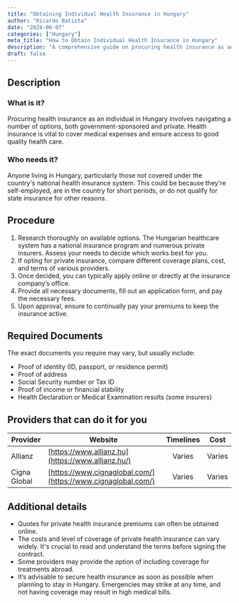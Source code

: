 ```yaml
---
title: "Obtaining Individual Health Insurance in Hungary"
author: "Ricardo Batista"
date: "2024-06-07"
categories: ["Hungary"]
meta_title: "How to Obtain Individual Health Insurance in Hungary"
description: "A comprehensive guide on procuring health insurance as an individual in Hungary."
draft: false
---
```


## Description
### What is it?
Procuring health insurance as an individual in Hungary involves navigating a number of options, both government-sponsored and private. Health insurance is vital to cover medical expenses and ensure access to good quality health care.

### Who needs it?
Anyone living in Hungary, particularly those not covered under the country's national health insurance system. This could be because they're self-employed, are in the country for short periods, or do not qualify for state insurance for other reasons.

## Procedure
1. Research thoroughly on available options. The Hungarian healthcare system has a national insurance program and numerous private insurers. Assess your needs to decide which works best for you.
2. If opting for private insurance, compare different coverage plans, cost, and terms of various providers. 
3. Once decided, you can typically apply online or directly at the insurance company’s office. 
4. Provide all necessary documents, fill out an application form, and pay the necessary fees.
5. Upon approval, ensure to continually pay your premiums to keep the insurance active.

## Required Documents
The exact documents you require may vary, but usually include:
- Proof of identity (ID, passport, or residence permit)
- Proof of address
- Social Security number or Tax ID
- Proof of income or financial stability
- Health Declaration or Medical Examination results (some insurers)

## Providers that can do it for you

| Provider        |     Website     |     Timelines    |       Cost      |
| --------------- | --------------- |  :-------------: | :-------------: |
| Allianz        |  [https://www.allianz.hu](https://www.allianz.hu/)       |      Varies      |        Varies       |
| Cigna Global      |  [https://www.cignaglobal.com/](https://www.cignaglobal.com/)       |      Varies      |        Varies       |

## Additional details
- Quotes for private health insurance premiums can often be obtained online.
- The costs and level of coverage of private health insurance can vary widely. It's crucial to read and understand the terms before signing the contract.
- Some providers may provide the option of including coverage for treatments abroad.
- It’s advisable to secure health insurance as soon as possible when planning to stay in Hungary. Emergencies may strike at any time, and not having coverage may result in high medical bills.